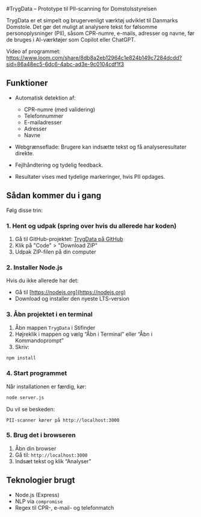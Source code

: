 #TrygData – Prototype til PII-scanning for Domstolsstyrelsen

TrygData er et simpelt og brugervenligt værktøj udviklet til Danmarks Domstole. Det gør det muligt at analysere tekst for følsomme personoplysninger (PII), såsom CPR-numre, e-mails, adresser og navne, før de bruges i AI-værktøjer som Copilot eller ChatGPT.

Video af programmet: https://www.loom.com/share/8db8a2eb12964c1e824b149c7284dcdd?sid=86a48ec5-6dc6-4abc-ad3e-9c0104cdf1f3

## Funktioner

* Automatisk detektion af:

  * CPR-numre (med validering)
  * Telefonnummer
  * E-mailadresser
  * Adresser
  * Navne
* Webgrænseflade: Brugere kan indsætte tekst og få analyseresultater direkte.
* Fejlhåndtering og tydelig feedback.
* Resultater vises med tydelige markeringer, hvis PII opdages.

## Sådan kommer du i gang 

Følg disse trin:

### 1. Hent og udpak (spring over hvis du allerede har koden)
1. Gå til GitHub-projektet: [TrygData på GitHub](https://github.com/shadi77777/TrygData)
2. Klik på "Code" > "Download ZIP"
3. Udpak ZIP-filen på din computer

### 2. Installer Node.js
Hvis du ikke allerede har det:

* Gå til [https://nodejs.org](https://nodejs.org)
* Download og installer den nyeste LTS-version

### 3. Åbn projektet i en terminal

1. Åbn mappen `TrygData` i Stifinder
2. Højreklik i mappen og vælg “Åbn i Terminal” eller “Åbn i Kommandoprompt”
3. Skriv:

```bash
npm install
```

### 4. Start programmet

Når installationen er færdig, kør:

```bash
node server.js
```

Du vil se beskeden:

```
PII-scanner kører på http://localhost:3000
```

### 5. Brug det i browseren

1. Åbn din browser
2. Gå til: `http://localhost:3000`
3. Indsæt tekst og klik “Analyser”


## Teknologier brugt

* Node.js (Express)
* NLP via `compromise`
* Regex til CPR-, e-mail- og telefonmatch
